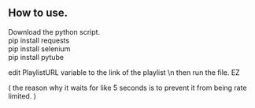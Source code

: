 ## How to use.

Download the python script. <br>
pip install requests <br>
pip install selenium <br>
pip install pytube <br>

edit PlaylistURL variable to the link of the playlist \n
then run the file. EZ

( the reason why it waits for like 5 seconds is to prevent it from being rate limited. )
